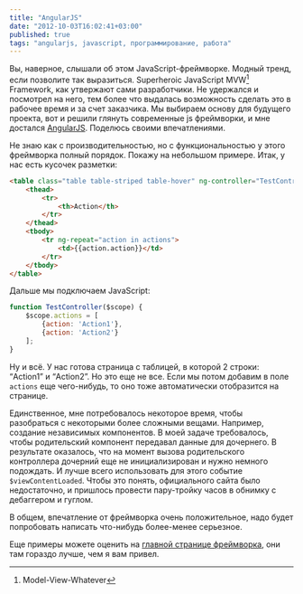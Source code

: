 ```yaml
---
title: "AngularJS"
date: "2012-10-03T16:02:41+03:00"
published: true
tags: "angularjs, javascript, программирование, работа"
---
```


Вы, наверное, слышали об этом JavaScript-фреймворке. Модный тренд, если позволите так выразиться.
Superheroic JavaScript MVW[^1] Framework, как утвержают сами разработчики. Не удержался и посмотрел на него,
тем более что выдалась возможность сделать это в рабочее время и за счет заказчика. Мы выбираем основу для будущего
проекта, вот и решили глянуть современные js фреймворки, и мне достался [AngularJS](http://angularjs.org/). Поделюсь
своими впечатлениями.

Не знаю как с производительностью, но с функциональностью у этого фреймворка полный порядок. Покажу на небольшом
примере. Итак, у нас есть кусочек разметки:

~~~~~html
<table class="table table-striped table-hover" ng-controller="TestController">
    <thead>
        <tr>
            <th>Action</th>
        </tr>
    </thead>
    <tbody>
        <tr ng-repeat="action in actions">
            <td>{{action.action}}</td>
        </tr>
    </tbody>
</table>
~~~~~

Дальше мы подключаем JavaScript:

~~~~~javascript
function TestController($scope) {
    $scope.actions = [
        {action: 'Action1'},
        {action: 'Action2'}
    ];
}
~~~~~

Ну и всё. У нас готова страница с таблицей, в которой 2 строки: “Action1” и “Action2”. Но это еще не все. Если мы потом
добавим в поле `actions` еще чего-нибудь, то оно тоже автоматически отобразится на странице.

Единственное, мне потребовалось некоторое время, чтобы разобраться с некоторыми более сложными вещами. Например,
создание независимых компонентов. В моей задаче требовалось, чтобы родительский компонент передавал данные для
дочернего. В результате оказалось, что на момент вызова родительского контроллера дочерний еще не инициализирован и
нужно немного подождать. И лучше всего использовать для этого событие `$viewContentLoaded`. Чтобы это понять,
официального сайта было недостаточно, и пришлось провести пару-тройку часов в обнимку с дебаггером и гуглом.

В общем, впечатление от фреймворка очень положительное, надо будет попробовать написать что-нибудь более-менее серьезное. 

Еще примеры можете оценить на [главной странице фреймворка](http://angularjs.org/#add-some-control), они там гораздо
лучше, чем я вам привел.

[^1]: Model-View-Whatever
